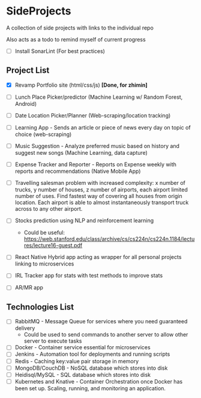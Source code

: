 # SideProjects
A collection of side projects with links to the individual repo

Also acts as a todo to remind myself of current progress

- [ ] Install SonarLint (For best practices)

Project List
---
- [x] Revamp Portfolio site (html/css/js) <b>[Done, for zhimin]</b>
- [ ] Lunch Place Picker/predictor (Machine Learning w/ Random Forest, Android)
- [ ] Date Location Picker/Planner (Web-scraping/location tracking)
- [ ] Learning App - Sends an article or piece of news every day on topic of choice (web-scraping)
- [ ] Music Suggestion - Analyze preferred music based on history and suggest new songs (Machine Learning, data capture)
- [ ] Expense Tracker and Reporter - Reports on Expense weekly with reports and recommendations (Native Mobile App)
- [ ] Travelling salesman problem with increased complexity: x number of trucks, y number of houses, z number of airports, each airport limited number of uses. Find fastest way of covering all houses from origin location. Each airport is able to almost instantaneously transport truck across to any other airport.
- [ ] Stocks prediction using NLP and reinforcement learning
    * Could be useful: https://web.stanford.edu/class/archive/cs/cs224n/cs224n.1184/lectures/lecture16-guest.pdf
- [ ] React Native Hybrid app acting as wrapper for all personal projects linking to microservices 
- [ ] IRL Tracker app for stats with test methods to improve stats
- [ ] AR/MR app 


Technologies List
---
- [ ] RabbitMQ - Message Queue for services where you need guaranteed delivery
   - Could be used to send commands to another server to allow other server to execute tasks 
- [ ] Docker - Container service essential for microservices
- [ ] Jenkins - Automation tool for deployments and running scripts
- [ ] Redis - Caching key:value pair storage in memory
- [ ] MongoDB/CouchDB - NoSQL database which stores into disk
- [ ] Heidisql/MySQL - SQL database which stores into disk
- [ ] Kubernetes and Knative - Container Orchestration once Docker has been set up. Scaling, running, and monitoring an application. 

